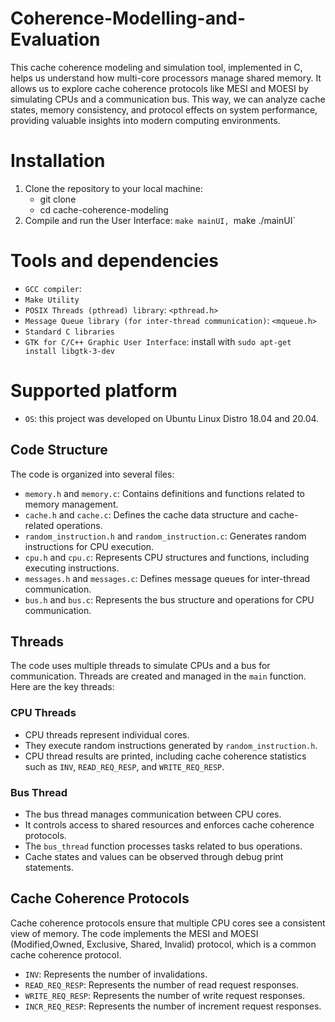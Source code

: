 # Coherence-Modelling-and-Evaluation
This cache coherence modeling and simulation tool, implemented in C, helps us understand how multi-core processors manage shared memory. It allows us to explore cache coherence protocols like MESI and MOESI by simulating CPUs and a communication bus. This way, we can analyze cache states, memory consistency, and protocol effects on system performance, providing valuable insights into modern computing environments. 

# Installation
1. Clone the repository to your local machine:
   - git clone [](https://github.com/BrandonMGG/Coherence-Modelling-and-Evaluation)
   - cd cache-coherence-modeling
2. Compile and run the User Interface: `make mainUI, `make ./mainUI`

# Tools and dependencies
- `GCC compiler`:
- `Make Utility`
- `POSIX Threads (pthread) library`: `<pthread.h>`
- `Message Queue library (for inter-thread communication)`: `<mqueue.h>`
- `Standard C libraries`
- `GTK for C/C++ Graphic User Interface`: install with  `sudo apt-get install libgtk-3-dev`
# Supported platform
- `OS`: this project was developed on Ubuntu Linux Distro 18.04 and 20.04. 


## Code Structure

The code is organized into several files:

- `memory.h` and `memory.c`: Contains definitions and functions related to memory management.
- `cache.h` and `cache.c`: Defines the cache data structure and cache-related operations.
- `random_instruction.h` and `random_instruction.c`: Generates random instructions for CPU execution.
- `cpu.h` and `cpu.c`: Represents CPU structures and functions, including executing instructions.
- `messages.h` and `messages.c`: Defines message queues for inter-thread communication.
- `bus.h` and `bus.c`: Represents the bus structure and operations for CPU communication.

## Threads

The code uses multiple threads to simulate CPUs and a bus for communication. Threads are created and managed in the `main` function. Here are the key threads:

### CPU Threads

- CPU threads represent individual cores.
- They execute random instructions generated by `random_instruction.h`.
- CPU thread results are printed, including cache coherence statistics such as `INV`, `READ_REQ_RESP`, and `WRITE_REQ_RESP`.

### Bus Thread

- The bus thread manages communication between CPU cores.
- It controls access to shared resources and enforces cache coherence protocols.
- The `bus_thread` function processes tasks related to bus operations.
- Cache states and values can be observed through debug print statements.

## Cache Coherence Protocols

Cache coherence protocols ensure that multiple CPU cores see a consistent view of memory. The code implements the MESI and MOESI (Modified,Owned, Exclusive, Shared, Invalid) protocol, which is a common cache coherence protocol.

- `INV`: Represents the number of invalidations.
- `READ_REQ_RESP`: Represents the number of read request responses.
- `WRITE_REQ_RESP`: Represents the number of write request responses.
- `INCR_REQ_RESP`: Represents the number of increment request responses.
